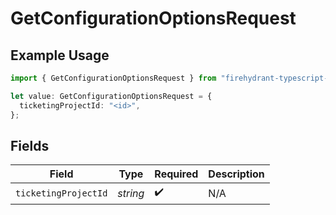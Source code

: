 # GetConfigurationOptionsRequest

## Example Usage

```typescript
import { GetConfigurationOptionsRequest } from "firehydrant-typescript-sdk/models/operations";

let value: GetConfigurationOptionsRequest = {
  ticketingProjectId: "<id>",
};
```

## Fields

| Field                | Type                 | Required             | Description          |
| -------------------- | -------------------- | -------------------- | -------------------- |
| `ticketingProjectId` | *string*             | :heavy_check_mark:   | N/A                  |